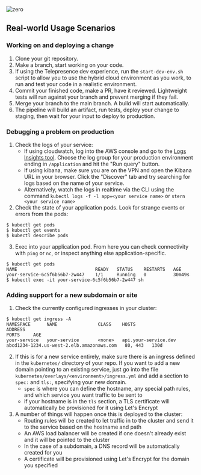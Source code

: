 ![zero](https://raw.githubusercontent.com/commitdev/zero/main/docs/img/logo-small.png)

## Real-world Usage Scenarios

### Working on and deploying a change
1. Clone your git repository.
2. Make a branch, start working on your code.
3. If using the Telepresence dev experience, run the `start-dev-env.sh` script to allow you to use the hybrid cloud environment as you work, to run and test your code in a realistic environment.
3. Commit your finished code, make a PR, have it reviewed. Lightweight tests will run against your branch and prevent merging if they fail.
4. Merge your branch to the main branch. A build will start automatically.
5. The pipeline will build an artifact, run tests, deploy your change to staging, then wait for your input to deploy to production.

### Debugging a problem on production
1. Check the logs of your service:
    - If using cloudwatch, log into the AWS console and go to the [Logs Insights tool](https://us-west-2.console.aws.amazon.com/cloudwatch/home#logsV2:logs-insights). Choose the log group for your production environment ending in `/application` and hit the "Run query" button.
    - If using kibana, make sure you are on the VPN and open the Kibana URL in your browser. Click the "Discover" tab and try searching for logs based on the name of your service.
    - Alternatively, watch the logs in realtime via the CLI using the command `kubectl logs -f -l app=<your service name>` or `stern <your service name>`
2. Check the state of your application pods. Look for strange events or errors from the pods:
```shell
$ kubectl get pods
$ kubectl get events
$ kubectl describe pods
```
3. Exec into your application pod. From here you can check connectivity with `ping` or `nc`, or inspect anything else application-specific.
```shell
$ kubectl get pods
NAME                             READY   STATUS    RESTARTS   AGE
your-service-6c5f6b56b7-2w447    1/1     Running   0          30m49s
$ kubectl exec -it your-service-6c5f6b56b7-2w447 sh
```


### Adding support for a new subdomain or site
1. Check the currently configured ingresses in your cluster:
```shell
$ kubectl get ingress -A
NAMESPACE      NAME               CLASS    HOSTS                   ADDRESS                                                                   PORTS     AGE
your-service   your-service       <none>   api.your-service.dev         abcd1234-1234.us-west-2.elb.amazonaws.com   80, 443   130d
```
2. If this is for a new service entirely, make sure there is an ingress defined in the `kubernetes/` directory of your repo. If you want to add a new domain pointing to an existing service, just go into the file `kubernetes/overlays/<environment>/ingress.yml` and add a section to `spec:` and `tls:`, specifying your new domain.
    - `spec` is where you can define the hostname, any special path rules, and which service you want traffic to be sent to
    - if your hostname is in the `tls` section, a TLS certificate will automatically be provisioned for it using Let's Encrypt
3. A number of things will happen once this is deployed to the cluster:
    - Routing rules will be created to let traffic in to the cluster and send it to the service based on the hostname and path
    - An AWS load balancer will be created if one doesn't already exist and it will be pointed to the cluster
    - In the case of a subdomain, a DNS record will be automatically created for you
    - A certificate will be provisioned using Let's Encrypt for the domain you specified
